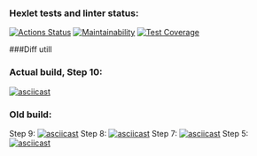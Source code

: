 ### Hexlet tests and linter status:
[![Actions Status](https://github.com/ZorgIT/java-project-71/actions/workflows/hexlet-check.yml/badge.svg)](https://github.com/ZorgIT/java-project-71/actions)
[![Maintainability](https://api.codeclimate.com/v1/badges/2c94bb5d0ecb57006bc6/maintainability)](https://codeclimate.com/github/ZorgIT/java-project-71/maintainability)
[![Test Coverage](https://api.codeclimate.com/v1/badges/2c94bb5d0ecb57006bc6/test_coverage)](https://codeclimate.com/github/ZorgIT/java-project-71/test_coverage)


###Diff utill

### Actual build, Step 10:
[![asciicast](https://asciinema.org/a/07suSSG2zOhgFRfZcQSXZZiYx.svg)](https://asciinema.org/a/07suSSG2zOhgFRfZcQSXZZiYx)

### Old build:
Step 9:
[![asciicast](https://asciinema.org/a/qOko7Ro0dSeZTAkdgjGnIrRGo.svg)](https://asciinema.org/a/qOko7Ro0dSeZTAkdgjGnIrRGo)
Step 8:
[![asciicast](https://asciinema.org/a/zND7G5mdh634KtOl6lICzvHZB.svg)](https://asciinema.org/a/zND7G5mdh634KtOl6lICzvHZB)
Step 7:
[![asciicast](https://asciinema.org/a/wnGxDPEPAglnz9Nmmd3js3Q6D.svg)](https://asciinema.org/a/wnGxDPEPAglnz9Nmmd3js3Q6D)
Step 5:
[![asciicast](https://asciinema.org/a/o9Go9kpH87i31BgwRvDe6jpSa.svg)](https://asciinema.org/a/o9Go9kpH87i31BgwRvDe6jpSa)
